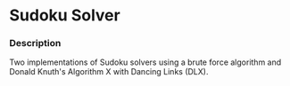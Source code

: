 # Sudoku Solver
### Description
Two implementations of Sudoku solvers using a brute force algorithm and Donald Knuth's Algorithm X with Dancing Links (DLX).